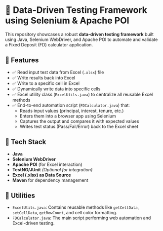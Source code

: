 # 🧪 Data-Driven Testing Framework using Selenium & Apache POI

This repository showcases a robust **data-driven testing framework** built using Java, Selenium WebDriver, and Apache POI to automate and validate a Fixed Deposit (FD) calculator application.

## 🚀 Features

- ✅ Read input test data from Excel (`.xlsx`) file
- ✅ Write results back into Excel
- ✅ Write to a specific cell in Excel
- ✅ Dynamically write data into specific cells
- ✅ Excel utility class (`ExcelUtils.java`) to centralize all reusable Excel methods
- ✅ End-to-end automation script (`FDCalculator.java`) that:
  - Reads input values (principal, interest, tenure, etc.)
  - Enters them into a browser app using Selenium
  - Captures the output and compares it with expected values
  - Writes test status (Pass/Fail/Error) back to the Excel sheet

## 📁 Tech Stack

- **Java**
- **Selenium WebDriver**
- **Apache POI** (for Excel interaction)
- **TestNG/JUnit** *(Optional for integration)*
- **Excel (.xlsx) as Data Source**
- **Maven** for dependency management

## 🧰 Utilities

- `ExcelUtils.java`: Contains reusable methods like `getCellData`, `setCellData`, `getRowCount`, and cell color formatting.
- `FDCalculator.java`: The main script performing web automation and Excel-driven testing.
